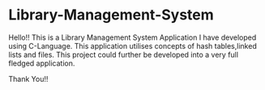# Library-Management-System
Hello!!
This is a Library Management System Application I have developed using C-Language.
This application utilises concepts of hash tables,linked lists and files.
This project could further be developed into a very full fledged application.

Thank You!!
